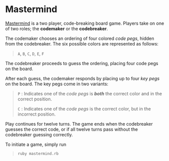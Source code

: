 # Mastermind

[Mastermind](https://en.wikipedia.org/wiki/Mastermind_(board_game)) is a two player, code-breaking board game. Players take on one of two roles; the **codemaker** or the **codebreaker**.

The codemaker chooses an ordering of four colored *code pegs*, hidden from the codebreaker. The six possible colors are represented as follows:

> `A`, `B`, `C`, `D`, `E`, `F`

The codebreaker proceeds to guess the ordering, placing four code pegs on the board. 

After each guess, the codemaker responds by placing up to four _key pegs_ on the board. The key pegs come in two variants:

> `P` : Indicates one of the *code pegs* is ***both*** the correct color and in the correct position.
> 
>`C` : Indicates one of the *code pegs* is the correct color, but in the incorrect position.

  
Play continues for twelve turns. The game ends when the codebreaker guesses the correct code, or if all twelve turns pass without the codebreaker guessing correctly.

To initiate a game, simply run

> `ruby mastermind.rb`